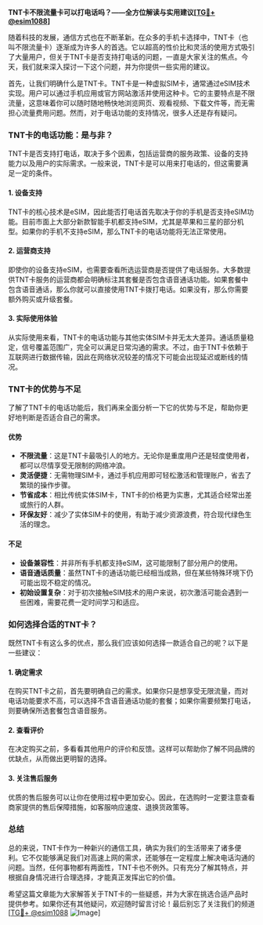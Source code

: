 **TNT卡不限流量卡可以打电话吗？——全方位解读与实用建议[[TG💪+ @esim1088](https://t.me/s/esim1088)]**

随着科技的发展，通信方式也在不断革新。在众多的手机卡选择中，TNT卡（也叫不限流量卡）逐渐成为许多人的首选。它以超高的性价比和灵活的使用方式吸引了大量用户，但关于TNT卡是否支持打电话的问题，一直是大家关注的焦点。今天，我们就来深入探讨一下这个问题，并为你提供一些实用的建议。

首先，让我们明确什么是TNT卡。TNT卡是一种虚拟SIM卡，通常通过eSIM技术实现。用户可以通过手机应用或官方网站激活并使用这种卡。它的主要特点是不限流量，这意味着你可以随时随地畅快地浏览网页、观看视频、下载文件等，而无需担心流量费用问题。然而，对于电话功能的支持情况，很多人还是存有疑问。

### TNT卡的电话功能：是与非？

TNT卡是否支持打电话，取决于多个因素，包括运营商的服务政策、设备的支持能力以及用户的实际需求。一般来说，TNT卡是可以用来打电话的，但这需要满足一定的条件。

#### 1. 设备支持
TNT卡的核心技术是eSIM，因此能否打电话首先取决于你的手机是否支持eSIM功能。目前市面上大部分新款智能手机都支持eSIM，尤其是苹果和三星的部分机型。如果你的手机不支持eSIM，那么TNT卡的电话功能将无法正常使用。

#### 2. 运营商支持
即使你的设备支持eSIM，也需要查看所选运营商是否提供了电话服务。大多数提供TNT卡服务的运营商都会明确标注其套餐是否包含语音通话功能。如果套餐中包含语音通话，那么你就可以直接使用TNT卡拨打电话。如果没有，那么你需要额外购买或升级套餐。

#### 3. 实际使用体验
从实际使用来看，TNT卡的电话功能与其他实体SIM卡并无太大差异。通话质量稳定，信号覆盖范围广，完全可以满足日常沟通的需求。不过，由于TNT卡依赖于互联网进行数据传输，因此在网络状况较差的情况下可能会出现延迟或断线的情况。

### TNT卡的优势与不足

了解了TNT卡的电话功能后，我们再来全面分析一下它的优势与不足，帮助你更好地判断是否适合自己的需求。

#### 优势
- **不限流量**：这是TNT卡最吸引人的地方。无论你是重度用户还是轻度使用者，都可以尽情享受无限制的网络冲浪。
- **灵活便捷**：无需物理SIM卡，通过手机应用即可轻松激活和管理账户，省去了繁琐的操作步骤。
- **节省成本**：相比传统实体SIM卡，TNT卡的价格更为实惠，尤其适合经常出差或旅行的人群。
- **环保友好**：减少了实体SIM卡的使用，有助于减少资源浪费，符合现代绿色生活的理念。

#### 不足
- **设备兼容性**：并非所有手机都支持eSIM，这可能限制了部分用户的使用。
- **语音通话质量**：虽然TNT卡的通话功能已经相当成熟，但在某些特殊环境下仍可能出现不稳定的情况。
- **初始设置复杂**：对于初次接触eSIM技术的用户来说，初次激活可能会遇到一些困难，需要花费一定时间学习和适应。

### 如何选择合适的TNT卡？

既然TNT卡有这么多的优点，那么我们应该如何选择一款适合自己的呢？以下是一些建议：

#### 1. 确定需求
在购买TNT卡之前，首先要明确自己的需求。如果你只是想享受无限流量，而对电话功能要求不高，可以选择不含语音通话功能的套餐；如果你需要频繁打电话，则要确保所选套餐包含语音服务。

#### 2. 查看评价
在决定购买之前，多看看其他用户的评价和反馈。这样可以帮助你了解不同品牌的优缺点，从而做出更明智的选择。

#### 3. 关注售后服务
优质的售后服务可以让你在使用过程中更加安心。因此，在选购时一定要注意查看商家提供的售后保障措施，如客服响应速度、退换货政策等。

### 总结

总的来说，TNT卡作为一种新兴的通信工具，确实为我们的生活带来了诸多便利。它不仅能够满足我们对高速上网的需求，还能够在一定程度上解决电话沟通的问题。当然，任何事物都有两面性，TNT卡也不例外。只有充分了解其特点，并根据自身情况进行合理选择，才能真正发挥出它的价值。

希望这篇文章能为大家解答关于TNT卡的一些疑惑，并为大家在挑选合适产品时提供参考。如果你还有其他疑问，欢迎随时留言讨论！最后别忘了关注我们的频道[[TG💪+ @esim1088](https://t.me/s/esim1088) ![Image](https://i.postimg.cc/4NQfJmqS/Snipaste-2025-05-13-00-14-12.png)]